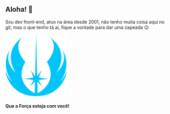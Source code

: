 ## Aloha! 👋

Sou dev front-end, atuo na área desde 2001, não tenho muita coisa aqui no git, mas o que tenho tá aí, fique a vontade para dar uma zapeada 😉

![May the Force be with you](assets/img/android-chrome-192x192.png)

#### Que a Força esteja com você!

<!--
**eduruiz333/eduruiz333** is a ✨ _special_ ✨ repository because its `README.md` (this file) appears on your GitHub profile.

Here are some ideas to get you started:

- 🔭 I’m currently working on ...
- 🌱 I’m currently learning ...
- 👯 I’m looking to collaborate on ...
- 🤔 I’m looking for help with ...
- 💬 Ask me about ...
- 📫 How to reach me: ...
- 😄 Pronouns: ...
- ⚡ Fun fact: ...
-->

